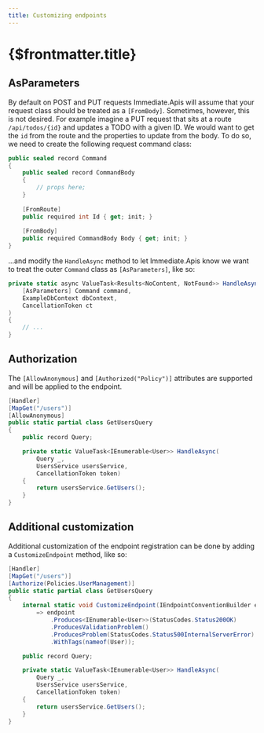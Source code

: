 ```yaml
---
title: Customizing endpoints
---
```


# {$frontmatter.title}

## AsParameters

By default on POST and PUT requests Immediate.Apis will assume that your request class should be treated as a `[FromBody]`. Sometimes, however, this is not desired. For example imagine a PUT request that sits at a route `/api/todos/{id}` and updates a TODO with a given ID. We would want to get the `id` from the route and the properties to update from the body. To do so, we need to create the following request command class:

```cs |copy|title=UpdateTodo.cs
public sealed record Command
{
    public sealed record CommandBody
    {
        // props here;
    }
    
    [FromRoute]
    public required int Id { get; init; }
    
    [FromBody]
    public required CommandBody Body { get; init; }
}
```

...and modify the `HandleAsync` method to let Immediate.Apis know we want to treat the outer `Command` class as `[AsParameters]`, like so:

```cs |copy|title=UpdateTodo.cs {2}
private static async ValueTask<Results<NoContent, NotFound>> HandleAsync(
    [AsParameters] Command command,
    ExampleDbContext dbContext,
    CancellationToken ct
) 
{
    // ...
}
```

## Authorization

The `[AllowAnonymous]` and `[Authorized("Policy")]` attributes are supported and will be applied to the endpoint.

```cs |copy|title=GetUsersQuery.cs {3}
[Handler]
[MapGet("/users")]
[AllowAnonymous]
public static partial class GetUsersQuery
{
    public record Query;

    private static ValueTask<IEnumerable<User>> HandleAsync(
        Query _,
        UsersService usersService,
        CancellationToken token)
    {
        return usersService.GetUsers();
    }
}
```

## Additional customization

Additional customization of the endpoint registration can be done by adding a `CustomizeEndpoint` method, like so:

```cs |copy|title=GetUsersQuery.cs {5-9}
[Handler]
[MapGet("/users")]
[Authorize(Policies.UserManagement)]
public static partial class GetUsersQuery
{
    internal static void CustomizeEndpoint(IEndpointConventionBuilder endpoint)
        => endpoint
            .Produces<IEnumerable<User>>(StatusCodes.Status200OK)
            .ProducesValidationProblem()
            .ProducesProblem(StatusCodes.Status500InternalServerError)
            .WithTags(nameof(User));

    public record Query;

    private static ValueTask<IEnumerable<User>> HandleAsync(
        Query _,
        UsersService usersService,
        CancellationToken token)
    {
        return usersService.GetUsers();
    }
}
```

